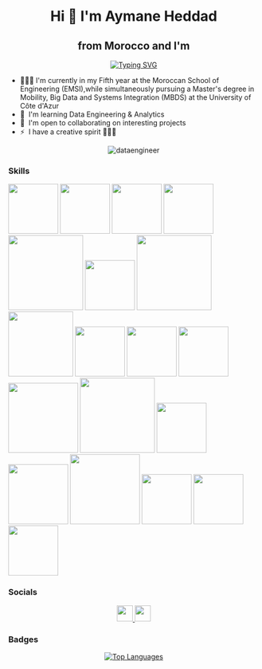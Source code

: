 <h1 align="center"> Hi 👋 I'm Aymane Heddad </h1>

<h2 align="center"> from Morocco
and I'm </h2>

<div align="center"><a href="https://git.io/typing-svg"><img src="https://readme-typing-svg.demolab.com?font=Fira+Code&duration=4000&pause=1000&color=14BB28&center=true&vCenter=true&random=false&width=435&lines=A+Data+Engineer;Always+up+for+new+challenges;" alt="Typing SVG" /></a></div>

* 👨🏼‍🎓  I'm currently in my Fifth year at the Moroccan School of Engineering (EMSI),while simultaneously pursuing a
Master's degree in Mobility, Big Data and Systems Integration (MBDS) at the
University of Côte d'Azur
* 🧠  I'm learning Data Engineering & Analytics
* 🤝  I'm open to collaborating on interesting projects
* ⚡  I have a creative spirit 👨🏼‍🎨

<div align="center">
  
  ![dataengineer](https://github.com/aymanehed/aymanehed/assets/93987581/99740822-8ffd-4151-8d12-595b137999a7)

  
</div>

### Skills

<div>
  <img src="https://github.com/aymanehed/aymanehed/assets/93987581/6f6e0d28-99f5-41b4-bb5f-e6e5811870e4" width=100px />
    <img src="https://github.com/aymanehed/aymanehed/assets/93987581/3d9fcb21-483f-498e-90cb-5d1b4432b529" width=100px />
      <img src="https://github.com/aymanehed/aymanehed/assets/93987581/f5d6c263-b190-4249-9721-2a7dc2614acd" width=100px />
        <img src="https://github.com/aymanehed/aymanehed/assets/93987581/9e1fc143-6514-4af7-942b-c89b0cc86951" width=100px />
  <img src="https://github.com/aymanehed/aymanehed/assets/93987581/7c5b7b87-68c2-4c4a-b3d8-f9023b278f11" width=150px />
        <img src="https://github.com/aymanehed/aymanehed/assets/93987581/7b81cb20-9459-4f65-9d78-f852bc967049" width=100px />
          <img src="https://github.com/aymanehed/aymanehed/assets/93987581/ebfc6459-a53e-4c70-ab50-64f619710deb" width=150px />
   <img src="https://github.com/aymanehed/aymanehed/assets/93987581/40f488c1-1dab-46be-9e2a-d1acdb5827a7" width=130px />  
    <img src="https://github.com/aymanehed/aymanehed/assets/93987581/84bb8d61-0473-485b-b30a-5af116e72411" width=100px />
      <img src="https://github.com/aymanehed/aymanehed/assets/93987581/3526a605-470d-4eec-930b-b7633797de8c" width=100px />
        <img src="https://github.com/aymanehed/aymanehed/assets/93987581/44641a4b-b559-446e-958a-44ec6224805d" width=100px />
    <img src="https://github.com/aymanehed/aymanehed/assets/93987581/0fc19b82-a01d-4c63-81e1-e8e7c4e14189" width=140px />  
            <img src="https://github.com/aymanehed/aymanehed/assets/93987581/a1a6b8b3-0700-4686-a2ff-08d90b41d380" width=150px />  
  <img src="https://github.com/aymanehed/aymanehed/assets/93987581/6f348a51-9814-4233-9148-683da63b414b" width=100px />    
         <img src="https://github.com/aymanehed/aymanehed/assets/93987581/50ab0558-9e0e-4118-9184-3ae1fe5f5b6c" width=120px />
      <img src="https://github.com/aymanehed/aymanehed/assets/93987581/7c773d44-2bc5-4f93-aee2-53ff605949bd" width=140px />
       <img src="https://github.com/aymanehed/aymanehed/assets/93987581/b3852f35-e6ad-4c84-a964-c1b8a63d5405" width=100px />      
               <img src="https://github.com/aymanehed/aymanehed/assets/93987581/c55f0cdb-4b1e-45f6-b150-985c63d510f4" width=100px />
                        <img src="https://github.com/aymanehed/aymanehed/assets/93987581/7a9270fd-30e5-4d0b-a4d8-fb6969680a48" width=100px />
                         

<div>


### Socials

<p align="center"> <a href="https://www.github.com/aymanehed" target="_blank" rel="noreferrer"> <picture> <source media="(prefers-color-scheme: dark)" srcset="https://raw.githubusercontent.com/danielcranney/readme-generator/main/public/icons/socials/github-dark.svg" /> <source media="(prefers-color-scheme: light)" srcset="https://raw.githubusercontent.com/danielcranney/readme-generator/main/public/icons/socials/github.svg" /> <img src="https://raw.githubusercontent.com/danielcranney/readme-generator/main/public/icons/socials/github.svg" width="32" height="32" /> </picture> </a> <a href="https://ma.linkedin.com/in/mohamedaymane-heddad/" target="_blank" rel="noreferrer"> <picture> <source media="(prefers-color-scheme: dark)" srcset="https://raw.githubusercontent.com/danielcranney/readme-generator/main/public/icons/socials/linkedin-dark.svg" /> <source media="(prefers-color-scheme: light)" srcset="https://raw.githubusercontent.com/danielcranney/readme-generator/main/public/icons/socials/linkedin.svg" /> <img src="https://raw.githubusercontent.com/danielcranney/readme-generator/main/public/icons/socials/linkedin.svg" width="32" height="32" /> </picture> </a></p>

### Badges

<div align="center">
  <a href="https://github.com/aymanehed" align="left"><img src="https://github-readme-stats.vercel.app/api/top-langs/?username=aymanehed&langs_count=10&title_color=0891b2&text_color=ffffff&icon_color=0891b2&bg_color=1c1917&hide_border=true&locale=en&custom_title=Top%20%Languages" alt="Top Languages" /></a>
</div
